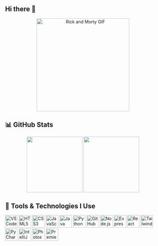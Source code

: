 ## Hi there 👋

<!--
**VishalOz/VishalOz** is a ✨ _special_ ✨ repository because its `README.md` (this file) appears on your GitHub profile.

Here are some ideas to get you started:

- 🔭 I’m currently working on ...
- 🌱 I’m currently learning express.js
- 👯 I’m looking to collaborate on ...
- 🤔 I’m looking for help with ...
- 💬 Ask me about ...
- 📫 How to reach me: ...
- 😄 Pronouns: ...
- ⚡ Fun fact: ...
-->
<p align="center">
  <img src="https://media.giphy.com/media/JzLkM14rXk0uJHtFhP/giphy.gif" alt="Rick and Morty GIF" width="300"/>
</p>



## 📊 GitHub Stats

<p align="center">
  <img src="https://github-readme-stats.vercel.app/api?username=VishalOz&show_icons=true&theme=tokyonight" height="180px"/>
  <img src="https://github-readme-stats.vercel.app/api/top-langs/?username=VishalOz&layout=compact&theme=tokyonight" height="180px"/>
</p>



## 🚀 Tools & Technologies I Use

<p align="left">
  <!-- Core Tools -->
  <img src="https://cdn.jsdelivr.net/gh/devicons/devicon/icons/vscode/vscode-original.svg" alt="VSCode" width="40" height="40"/>
  <img src="https://cdn.jsdelivr.net/gh/devicons/devicon/icons/html5/html5-original.svg" alt="HTML5" width="40" height="40"/>
  <img src="https://cdn.jsdelivr.net/gh/devicons/devicon/icons/css3/css3-original.svg" alt="CSS3" width="40" height="40"/>
  <img src="https://cdn.jsdelivr.net/gh/devicons/devicon/icons/javascript/javascript-original.svg" alt="JavaScript" width="40" height="40"/>
  <img src="https://cdn.jsdelivr.net/gh/devicons/devicon/icons/java/java-original.svg" alt="Java" width="40" height="40"/>
  <img src="https://cdn.jsdelivr.net/gh/devicons/devicon/icons/python/python-original.svg" alt="Python" width="40" height="40"/>
  <img src="https://cdn.jsdelivr.net/gh/devicons/devicon/icons/github/github-original.svg" alt="GitHub" width="40" height="40"/>

  <!-- Backend & Frontend -->
  <img src="https://cdn.jsdelivr.net/gh/devicons/devicon/icons/nodejs/nodejs-original.svg" alt="Node.js" width="40" height="40"/>
  <img src="https://cdn.jsdelivr.net/gh/devicons/devicon/icons/express/express-original.svg" alt="Express.js" width="40" height="40"/>
  <img src="https://cdn.jsdelivr.net/gh/devicons/devicon/icons/react/react-original.svg" alt="React" width="40" height="40"/>
  <img src="https://www.vectorlogo.zone/logos/tailwindcss/tailwindcss-icon.svg" alt="TailwindCSS" width="40" height="40"/>

  <!-- JetBrains IDEs -->
  <img src="https://resources.jetbrains.com/storage/products/company/brand/logos/PyCharm_icon.png" alt="PyCharm" width="40" height="40"/>
  <img src="https://resources.jetbrains.com/storage/products/company/brand/logos/IntelliJ_IDEA_icon.png" alt="IntelliJ IDEA" width="40" height="40"/>

  <!-- Creative Tools -->
  <img src="https://cdn.jsdelivr.net/gh/devicons/devicon/icons/photoshop/photoshop-plain.svg" alt="Photoshop" width="40" height="40"/>
  <img src="https://cdn.jsdelivr.net/gh/devicons/devicon/icons/premierepro/premierepro-plain.svg" alt="Premiere Pro" width="40" height="40"/>
</p>



